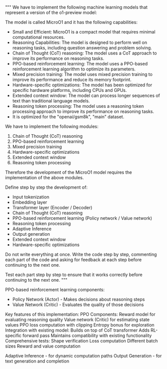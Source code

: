 """
We have to implement the following machine learning models that represent a version of the o1-preview model:

The model is called MicroO1 and it has the following capabilities:

- Small and Efficient: MicroO1 is a compact model that requires minimal computational resources.
- Reasoning Capabilities: The model is designed to perform well on reasoning tasks, including question answering and problem solving.
- Chain of Thought (CoT) reasoning: The model uses a CoT approach to improve its performance on reasoning tasks.
- PPO-based reinforcement learning: The model uses a PPO-based reinforcement learning algorithm to optimize its parameters.
- Mixed precision training: The model uses mixed precision training to improve its performance and reduce its memory footprint.
- Hardware-specific optimizations: The model has been optimized for specific hardware platforms, including CPUs and GPUs.
- Extended context window: The model can process longer sequences of text than traditional language models.
- Reasoning token processing: The model uses a reasoning token processing approach to improve its performance on reasoning tasks.
- It is optimized for the "openai/gsm8k", "main" dataset.

We have to implement the following modules:

1. Chain of Thought (CoT) reasoning
2. PPO-based reinforcement learning
3. Mixed precision training
4. Hardware-specific optimizations
5. Extended context window
6. Reasoning token processing 

Therefore the development of the MicroO1 model requires the implementation of the above modules.

Define step by step the development of:

- Input tokenization
- Embedding layer
- Transformer layer (Encoder / Decoder)
- Chain of Thought (CoT) reasoning
- PPO-based reinforcement learning (Policy network / Value network)
- Reasoning token processing
- Adaptive Inference
- Output generation
- Extended context window
- Hardware-specific optimizations

Do not write everything at once. Write the code step by step, commenting each part of the code and asking for feedback at each step before continuing to the next one.

Test each part step by step to ensure that it works correctly before continuing to the next one.
"""



PPO-based reinforcement learning components:

- Policy Network (Actor) - Makes decisions about reasoning steps
- Value Network (Critic) - Evaluates the quality of those decisions

Key features of this implementation:
PPO Components:
Reward model for evaluating reasoning quality
Value network (Critic) for estimating state values
PPO loss computation with clipping
Entropy bonus for exploration
Integration with existing model:
Builds on top of CoT transformer
Adds RL-specific forward pass
Maintains compatibility with existing functionality
Comprehensive tests:
Shape verification
Loss computation
Different batch sizes
Reward and value computation



Adaptive Inference - for dynamic computation paths
Output Generation - for text generation and completion
